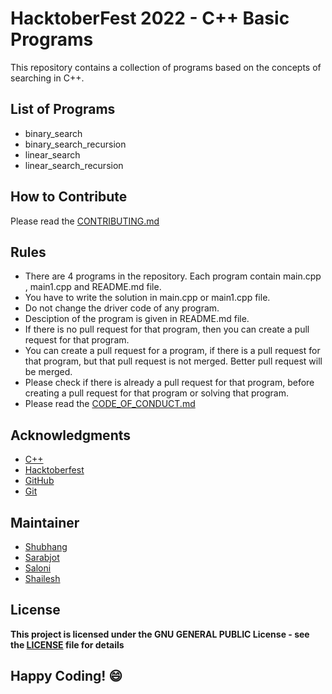 
# HacktoberFest 2022 - C++ Basic Programs
This repository contains a collection of programs based on the concepts of searching in C++. 

## List of Programs
- binary_search
- binary_search_recursion
- linear_search
- linear_search_recursion


## How to Contribute
Please read the [CONTRIBUTING.md](../../CONTRIBUTING.md)

## Rules
- There are 4 programs in the repository. Each program contain main.cpp , main1.cpp and README.md file.
- You have to write the solution in main.cpp or main1.cpp file.
- Do not change the driver code of any program.
- Desciption of the program is given in README.md file.
- If there is no pull request for that program, then you can create a pull request for that program.
- You can create a pull request for a program, if there is a pull request for that program, but that pull request is not merged. Better pull request will be merged.
- Please check if there is already a pull request for that program, before creating a pull request for that program or solving that program.
- Please read the [CODE_OF_CONDUCT.md](../CODE_OF_CONDUCT.md)

## Acknowledgments
- [C++](https://www.cplusplus.org/)
- [Hacktoberfest](https://hacktoberfest.digitalocean.com/)
- [GitHub](https://github.com)
- [Git](https://git-scm.com/)

## Maintainer
- [Shubhang](http://github.com/Shubhang-2111)
- [Sarabjot](https://github.com/ricky-aufvaa)
- [Saloni](https://github.com/saloni1202)
- [Shailesh](https://github.com/ShaileshKumar007)

## License
**This project is licensed under the GNU GENERAL PUBLIC License - see the [LICENSE](../LICENSE) file for details**

## Happy Coding! :smile:

